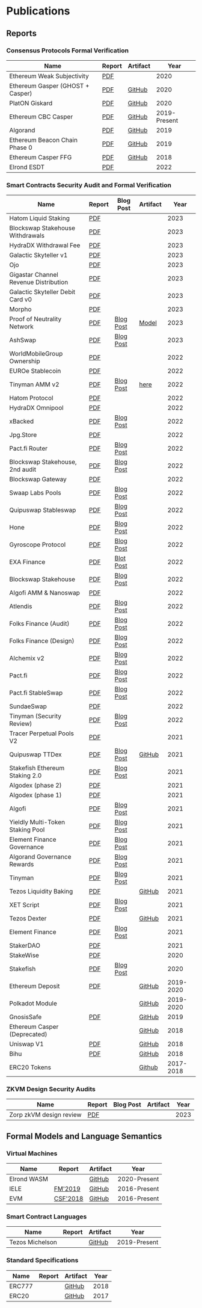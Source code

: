 # Publications

## Reports

### Consensus Protocols Formal Verification

| Name | Report | Artifact | Year |
| ---- | ------ | -------- | ---- |
| Ethereum Weak Subjectivity | [PDF](https://github.com/runtimeverification/beacon-chain-verification/blob/master/weak-subjectivity/weak-subjectivity-analysis.pdf) |  | 2020 |
| Ethereum Gasper (GHOST + Casper) | [PDF](reports/consensus-protocols/Ethereum-Gasper.pdf) | [GitHub](https://github.com/runtimeverification/beacon-chain-verification) | 2020 |
| PlatON Giskard | [PDF](reports/consensus-protocols/PlatON-Giskard.pdf) | [GitHub](https://github.com/runtimeverification/giskard-verification) | 2020 |
| Ethereum CBC Casper | [PDF](reports/consensus-protocols/CBC-Casper.pdf) | [GitHub](https://github.com/runtimeverification/casper-cbc-proofs) | 2019-Present |
| Algorand | [PDF](reports/consensus-protocols/Algorand.pdf) | [GitHub](https://github.com/runtimeverification/algorand-verification) | 2019 |
| Ethereum Beacon Chain Phase 0 | [PDF](reports/consensus-protocols/Ethereum-BeaconChain.pdf) | [GitHub](https://github.com/runtimeverification/beacon-chain-spec) | 2019 |
| Ethereum Casper FFG | [PDF](reports/consensus-protocols/Ethereum-Casper.pdf) | [GitHub](https://github.com/runtimeverification/casper-proofs) | 2018 |
| Elrond ESDT | [PDF](reports/consensus-protocols/Elrond-ESDT.pdf)| | 2022 |

### Smart Contracts Security Audit and Formal Verification

| Name | Report | Blog Post | Artifact | Year |
| ---- | ------ | --------- | -------- | ---- |
| Hatom Liquid Staking | [PDF](reports/smart-contracts/Hatom-Liquid-Staking.pdf) | | | 2023 |
| Blockswap Stakehouse Withdrawals | [PDF](reports/smart-contracts/Blockswap_Stakehouse_Withdrawals_Audit_Report.pdf) | | | 2023 |
| HydraDX Withdrawal Fee | [PDF](reports/smart-contracts/HydraDX-Omnipool-Withdrawal-Fee.pdf) | | | 2023 |
| Galactic Skyteller v1 | [PDF](reports/smart-contracts/Galactic_Skyteller_V1.pdf) | | | 2023 |
| Ojo | [PDF](reports/smart-contracts/Ojo.pdf) | | | 2023 |
| Gigastar Channel Revenue Distribution | [PDF](reports/smart-contracts/Gigastar_CRD.pdf) | | | 2023 |
| Galactic Skyteller Debit Card v0 | [PDF](reports/smart-contracts/Skyteller_Debit_Card_V0.pdf) | | | 2023 |
| Morpho | [PDF](reports/smart-contracts/Morpho-Audit-Report.pdf) | | | 2023 |
| Proof of Neutrality Network | [PDF](reports/smart-contracts/Proof-Of-Neutrality-Network/Proof-of-Neutrality-Network-Report.pdf) | [Blog Post](https://runtimeverification.com/blog/runtime-verification-audits-the-proof-of-neutrality-network) | [Model](reports/smart-contracts/Proof-Of-Neutrality-Network/PoN-Off-Chain-Model.pdf) | 2023 |
| AshSwap | [PDF](reports/smart-contracts/AshSwap.pdf) | [Blog Post](https://runtimeverification.com/blog/runtime-verification-audits-ashswap-protocol)| | 2023 |
| WorldMobileGroup Ownership | [PDF](reports/smart-contracts/WorldMobileGroup.pdf) | | | 2022 |
| EUROe Stablecoin | [PDF](reports/smart-contracts/Euroe%20Stablecoin%20Audit.pdf) | | | 2022 |
| Tinyman AMM v2 | [PDF](reports/smart-contracts/Tinyman-amm-v2-audit/tinyman-amm-v2-audit-report.pdf) | [Blog Post](https://runtimeverification.com/blog/runtime-verification-audits-tinyman-amm-v2) | [here](reports/smart-contracts/Tinyman-amm-v2-audit/) | 2022 |
| Hatom Protocol | [PDF](reports/smart-contracts/Hatom-audit-report.pdf) | | | 2022 |
| HydraDX Omnipool | [PDF](reports/smart-contracts/HydraDX-Omnipool-AMM-Audit-Report.pdf) | | | 2022 |
| xBacked | [PDF](reports/smart-contracts/xBacked-audit-report.pdf) | [Blog Post](https://runtimeverification.com/blog/runtime-verification-audits-xbacked) | | 2022 |
| Jpg.Store | [PDF](reports/smart-contracts/Jpg.Store-audit-report.pdf) | | | 2022 |
| Pact.fi Router | [PDF](reports/smart-contracts/Pact_Fi_Router.pdf) | [Blog Post](https://runtimeverification.com/blog/runtime-verification-audits-pact-s-router-smart-contract) | | 2022 |
| Blockswap Stakehouse, 2nd audit | [PDF](reports/smart-contracts/Blockswap_Stakehouse_2nd_Audit.pdf)| [Blog Post](https://runtimeverification.com/blog/runtime-verification-audits-blockswap-s-stakehouse-code-changes) | | 2022 |
| Blockswap Gateway | [PDF](reports/smart-contracts/Blockswap_Gateway.pdf)| | | 2022 |
| Swaap Labs Pools | [PDF](reports/smart-contracts/swaap-audit-report.pdf) | [Blog Post](https://runtimeverification.com/blog/runtime-verification-audits-swaap-s-pool-smart-contracts) | | 2022 |
| Quipuswap Stableswap | [PDF](reports/smart-contracts/quipuswap-stableswap.pdf) | [Blog Post](https://runtimeverification.com/blog/runtime-verification-audits-quipuswap-stableswap-dex-factory-mode) | | 2022 |
| Hone | [PDF](reports/smart-contracts/hone-report.pdf)| [Blog Post](https://runtimeverification.com/blog/runtime-verification-audits-hone-s-liquid-staking-protocol) | | 2022 |
| Gyroscope Protocol | [PDF](reports/smart-contracts/Gyroscope_Protocol_Audit_Report.pdf) | [Blog Post](https://runtimeverification.com/blog/runtime-verification-audits-gyroscope-protocol-s-mathematical-model-implementation) | | 2022 |
| EXA Finance | [PDF](reports/smart-contracts/EXA_Finance.pdf)| [Blot Post](https://runtimeverification.com/blog/runtime-verification-audits-exa-finance-s-baskets-smart-contract) | | 2022 |
| Blockswap Stakehouse | [PDF](reports/smart-contracts/Blockswap_Stakehouse.pdf)| [Blog Post](https://runtimeverification.com/blog/runtime-verification-audits-blockswap-s-stakehouse-protocol) | | 2022 |
| Algofi AMM & Nanoswap| [PDF](reports/smart-contracts/Algofi-dex-nanoswap.pdf)| | | 2022 |
| Atlendis | [PDF](reports/smart-contracts/atlendis-audit-report.pdf)| [Blog Post](https://runtimeverification.com/blog/runtime-verification-audits-atlendis-protocol) | | 2022 |
| Folks Finance (Audit) | [PDF](reports/smart-contracts/Folks-Finance-Code-Audit.pdf) | [Blog Post](https://runtimeverification.com/blog/runtime-verification-audits-folks-finance) | | 2022 |
| Folks Finance (Design) | [PDF](reports/smart-contracts/Folks-Finance-Design-Review.pdf) | [Blog Post](https://runtimeverification.com/blog/runtime-verification-audits-folks-finance) | | 2022 |
| Alchemix v2 | [PDF](reports/smart-contracts/Alchemix_v2.pdf) | [Blog Post](https://runtimeverification.com/blog/alchemix-v2-audit-and-reviewed-code-fixes) | | 2022 |
| Pact.fi    | [PDF](reports/smart-contracts/Pact_Fi.pdf) | [Blog Post](https://runtimeverification.com/blog/runtime-verification-audits-pact) | | 2022 |
| Pact.fi StableSwap | [PDF](reports/smart-contracts/Pact_Fi_StableSwap.pdf) | [Blog Post](https://runtimeverification.com/blog/runtime-verification-audits-pact-s-stableswap-amm-smart-contract) | | 2022 |
| SundaeSwap | [PDF](reports/smart-contracts/SundaeSwap.pdf) | | | 2022 |
| Tinyman (Security Review) | [PDF](reports/smart-contracts/Tinyman-security-review.pdf) | [Blog Post](https://runtimeverification.com/blog/runtime-verification-audits-tinyman) | | 2022 |
| Tracer Perpetual Pools V2 | [PDF](reports/smart-contracts/Tracer-Perpetual-Pools-V2.pdf) | | | 2021 | 
| Quipuswap TTDex | [PDF](reports/smart-contracts/Quipuswap.pdf) | [Blog Post](https://runtimeverification.com/blog/runtime-verification-audits-quipuswap-s-token-to-token-distributed-exchange) | [GitHub](reports/smart-contracts/Quipuswap-analysis.md) | 2021 |
| Stakefish Ethereum Staking 2.0 | [PDF](reports/smart-contracts/stakefish-ethereum-staking-audit-report.pdf) | [Blog Post](https://runtimeverification.com/blog/runtime-verification-audits-stakefish-ethereum-staking-2-0) | | 2021 |
| Algodex (phase 2) | [PDF](reports/smart-contracts/Algodex_Dec.pdf)| | | 2021 |
| Algodex (phase 1) | [PDF](reports/smart-contracts/Algodex_Jan.pdf)| | | 2021 |
| Algofi | [PDF](reports/smart-contracts/Algofi.pdf) | [Blog Post](https://runtimeverification.com/blog/runtime-verification-audits-algofi-lending-v2) | | 2021 |
| Yieldly Multi-Token Staking Pool | [PDF](reports/smart-contracts/yieldly-multi-pool-audit-report.pdf) | [Blog Post](https://runtimeverification.com/blog/runtime-verification-audits-yieldly-s-multi-token-staking-pool) | | 2021 |
| Element Finance Governance | [PDF](reports/smart-contracts/Element_Finance_Governance_Security_Audit_Report.pdf) | [Blog Post](https://runtimeverification.com/blog/runtime-verification-audits-elements-finance-governance-protocol) | | 2021 |
| Algorand Governance Rewards | [PDF](reports/smart-contracts/Algorand_Governance_Rewards_audit_report.pdf) | [Blog Post](https://runtimeverification.com/blog/runtime-verification-audits-the-rewards-contracts-of-algorand-s-community-governance) | | 2021 |
| Tinyman | [PDF](reports/smart-contracts/Tinyman.pdf) | [Blog Post](https://runtimeverification.com/blog/runtime-verification-audits-tinyman) | | 2021 |
| Tezos Liquidity Baking | [PDF](reports/smart-contracts/Tezos-Dexter-Liquidity-Baking.pdf) | | [GitHub](https://github.com/runtimeverification/michelson-semantics/tree/master/tests/proofs/liquidity-baking) | 2021 |
| XET Script | [PDF](reports/smart-contracts/XET-script.pdf) | [Blog Post](https://runtimeverification.com/blog/runtime-verification-audits-xet-token-and-its-deployment-script) | | 2021 |
| Tezos Dexter | [PDF](reports/smart-contracts/Tezos-Dexter.pdf) | | [GitHub](https://github.com/runtimeverification/michelson-semantics/tree/master/tests/proofs/dexter) | 2021 |
| Element Finance | [PDF](reports/smart-contracts/ElementFinance.pdf) | [Blog Post](https://runtimeverification.com/blog/runtime-verification-audits-elements-finance-governance-protocol) | | 2021 |
| StakerDAO | [PDF](reports/smart-contracts/StakerDAO.pdf) | | | 2021 |
| StakeWise | [PDF](reports/smart-contracts/StakeWise.pdf) | | | 2020 |
| Stakefish | [PDF](reports/smart-contracts/Stakefish-BatchDeposit.pdf) | [Blog Post](https://runtimeverification.com/blog/runtime-verification-audits-stakefish-ethereum-staking-2-0) | | 2020 |
| Ethereum Deposit | [PDF](reports/smart-contracts/Ethereum-Deposit.pdf) | | [GitHub](https://github.com/runtimeverification/deposit-contract-verification) | 2019-2020 |
| Polkadot Module | | | [GitHub](https://github.com/runtimeverification/polkadot-verification) | 2019-2020 |
| GnosisSafe | [PDF](reports/smart-contracts/GnosisSafe.pdf) | | [GitHub](https://github.com/runtimeverification/verified-smart-contracts/tree/master/gnosis) | 2019 |
| Ethereum Casper (Deprecated) | | | [GitHub](https://github.com/runtimeverification/verified-smart-contracts/tree/master/casper) | 2018 |
| Uniswap V1 | [PDF](reports/smart-contracts/Uniswap-V1.pdf) | | [GitHub](https://github.com/runtimeverification/verified-smart-contracts/tree/master/uniswap) | 2018 |
| Bihu | [PDF](reports/smart-contracts/Bihu.pdf) | | [GitHub](https://github.com/runtimeverification/verified-smart-contracts/tree/master/bihu) | 2018 |
| ERC20 Tokens | | | [Github](https://github.com/runtimeverification/verified-smart-contracts/tree/master/erc20) | 2017-2018 |

### ZKVM Design Security Audits

| Name | Report | Blog Post | Artifact | Year |
| ---- | ------ | --------- | -------- | ---- |
| Zorp zkVM design review| [PDF](https://github.com/runtimeverification/publications/blob/main/reports/zkvm/Zorp%20zkvm%20audit%20report.pdf) | | | 2023 |

## Formal Models and Language Semantics

### Virtual Machines

| Name | Report | Artifact | Year |
| ---- | ------ | -------- | ---- |
| Elrond WASM | | [GitHub](https://github.com/runtimeverification/elrond-semantics) | 2020-Present |
| IELE | [FM'2019](http://fsl.cs.illinois.edu/FSL/papers/2019/kasampalis-guth-moore-serbanuta-zhang-filaretti-serbanuta-johnson-rosu-2019-fm/kasampalis-guth-moore-serbanuta-zhang-filaretti-serbanuta-johnson-rosu-2019-fm-public.pdf) | [GitHub](https://github.com/runtimeverification/iele-semantics) | 2016-Present |
| EVM | [CSF'2018](https://daejunpark.github.io/kevm.pdf) | [GitHub](https://github.com/kframework/evm-semantics) | 2016-Present |

### Smart Contract Languages

| Name | Report | Artifact | Year |
| ---- | ------ | -------- | ---- |
| Tezos Michelson | | [GitHub](https://github.com/runtimeverification/michelson-semantics) | 2019-Present |

### Standard Specifications

| Name | Report | Artifact | Year |
| ---- | ------ | -------- | ---- |
| ERC777 | | [GitHub](https://github.com/runtimeverification/erc777-semantics) | 2018 |
| ERC20 | | [GitHub](https://github.com/runtimeverification/erc20-semantics) | 2017 |
